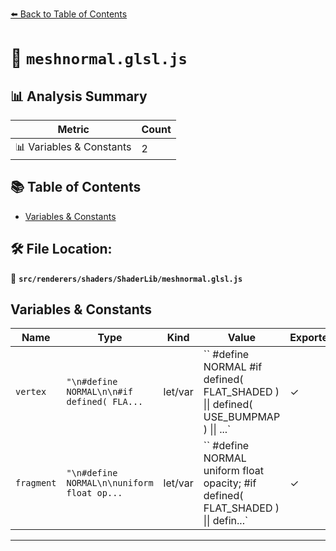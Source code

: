 [⬅️ Back to Table of Contents](../../../../index.md)

# 📄 `meshnormal.glsl.js`

## 📊 Analysis Summary

| Metric | Count |
|--------|-------|
| 📊 Variables & Constants | 2 |

## 📚 Table of Contents

- [Variables & Constants](#variables-constants)

## 🛠️ File Location:
📂 **`src/renderers/shaders/ShaderLib/meshnormal.glsl.js`**

## Variables & Constants

| Name | Type | Kind | Value | Exported |
|------|------|------|-------|----------|
| `vertex` | `"\n#define NORMAL\n\n#if defined( FLA...` | let/var | `` #define NORMAL #if defined( FLAT_SHADED ) \|\| defined( USE_BUMPMAP ) \|\| ...` | ✓ |
| `fragment` | `"\n#define NORMAL\n\nuniform float op...` | let/var | `` #define NORMAL uniform float opacity; #if defined( FLAT_SHADED ) \|\| defin...` | ✓ |


---